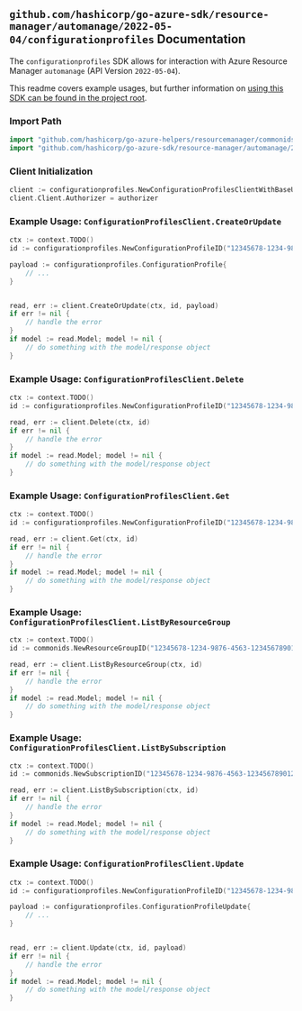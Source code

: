 
## `github.com/hashicorp/go-azure-sdk/resource-manager/automanage/2022-05-04/configurationprofiles` Documentation

The `configurationprofiles` SDK allows for interaction with Azure Resource Manager `automanage` (API Version `2022-05-04`).

This readme covers example usages, but further information on [using this SDK can be found in the project root](https://github.com/hashicorp/go-azure-sdk/tree/main/docs).

### Import Path

```go
import "github.com/hashicorp/go-azure-helpers/resourcemanager/commonids"
import "github.com/hashicorp/go-azure-sdk/resource-manager/automanage/2022-05-04/configurationprofiles"
```


### Client Initialization

```go
client := configurationprofiles.NewConfigurationProfilesClientWithBaseURI("https://management.azure.com")
client.Client.Authorizer = authorizer
```


### Example Usage: `ConfigurationProfilesClient.CreateOrUpdate`

```go
ctx := context.TODO()
id := configurationprofiles.NewConfigurationProfileID("12345678-1234-9876-4563-123456789012", "example-resource-group", "configurationProfileName")

payload := configurationprofiles.ConfigurationProfile{
	// ...
}


read, err := client.CreateOrUpdate(ctx, id, payload)
if err != nil {
	// handle the error
}
if model := read.Model; model != nil {
	// do something with the model/response object
}
```


### Example Usage: `ConfigurationProfilesClient.Delete`

```go
ctx := context.TODO()
id := configurationprofiles.NewConfigurationProfileID("12345678-1234-9876-4563-123456789012", "example-resource-group", "configurationProfileName")

read, err := client.Delete(ctx, id)
if err != nil {
	// handle the error
}
if model := read.Model; model != nil {
	// do something with the model/response object
}
```


### Example Usage: `ConfigurationProfilesClient.Get`

```go
ctx := context.TODO()
id := configurationprofiles.NewConfigurationProfileID("12345678-1234-9876-4563-123456789012", "example-resource-group", "configurationProfileName")

read, err := client.Get(ctx, id)
if err != nil {
	// handle the error
}
if model := read.Model; model != nil {
	// do something with the model/response object
}
```


### Example Usage: `ConfigurationProfilesClient.ListByResourceGroup`

```go
ctx := context.TODO()
id := commonids.NewResourceGroupID("12345678-1234-9876-4563-123456789012", "example-resource-group")

read, err := client.ListByResourceGroup(ctx, id)
if err != nil {
	// handle the error
}
if model := read.Model; model != nil {
	// do something with the model/response object
}
```


### Example Usage: `ConfigurationProfilesClient.ListBySubscription`

```go
ctx := context.TODO()
id := commonids.NewSubscriptionID("12345678-1234-9876-4563-123456789012")

read, err := client.ListBySubscription(ctx, id)
if err != nil {
	// handle the error
}
if model := read.Model; model != nil {
	// do something with the model/response object
}
```


### Example Usage: `ConfigurationProfilesClient.Update`

```go
ctx := context.TODO()
id := configurationprofiles.NewConfigurationProfileID("12345678-1234-9876-4563-123456789012", "example-resource-group", "configurationProfileName")

payload := configurationprofiles.ConfigurationProfileUpdate{
	// ...
}


read, err := client.Update(ctx, id, payload)
if err != nil {
	// handle the error
}
if model := read.Model; model != nil {
	// do something with the model/response object
}
```
